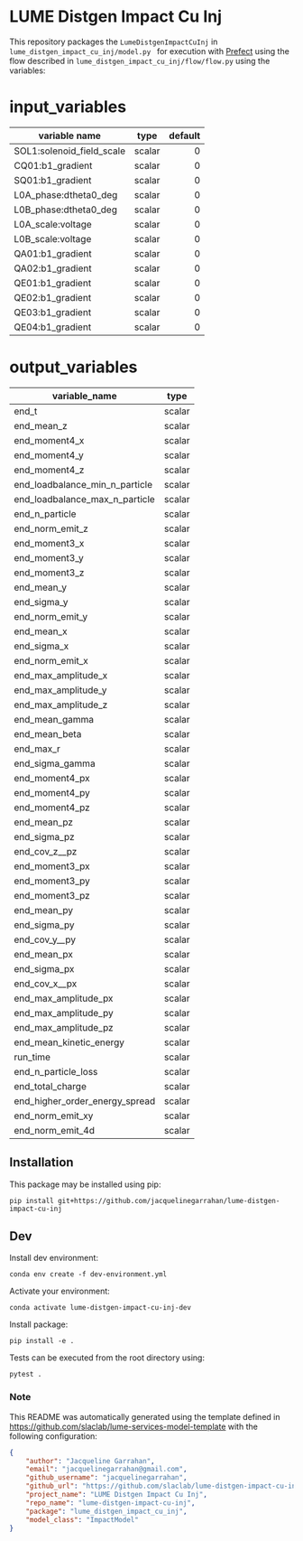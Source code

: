 # LUME Distgen Impact Cu Inj

This repository packages the `LumeDistgenImpactCuInj` in `lume_distgen_impact_cu_inj/model.py ` for execution with [Prefect](https://docs.prefect.io/) using the flow described in `lume_distgen_impact_cu_inj/flow/flow.py` using the variables:

<!--- The input and output variable tables are replaced when generating the project in template/hooks/post_gen_project.py-->
# input_variables
|      variable name      | type |default|
|-------------------------|------|------:|
|SOL1:solenoid_field_scale|scalar|      0|
|CQ01:b1_gradient         |scalar|      0|
|SQ01:b1_gradient         |scalar|      0|
|L0A_phase:dtheta0_deg    |scalar|      0|
|L0B_phase:dtheta0_deg    |scalar|      0|
|L0A_scale:voltage        |scalar|      0|
|L0B_scale:voltage        |scalar|      0|
|QA01:b1_gradient         |scalar|      0|
|QA02:b1_gradient         |scalar|      0|
|QE01:b1_gradient         |scalar|      0|
|QE02:b1_gradient         |scalar|      0|
|QE03:b1_gradient         |scalar|      0|
|QE04:b1_gradient         |scalar|      0|


# output_variables
|        variable_name         | type |
|------------------------------|------|
|end_t                         |scalar|
|end_mean_z                    |scalar|
|end_moment4_x                 |scalar|
|end_moment4_y                 |scalar|
|end_moment4_z                 |scalar|
|end_loadbalance_min_n_particle|scalar|
|end_loadbalance_max_n_particle|scalar|
|end_n_particle                |scalar|
|end_norm_emit_z               |scalar|
|end_moment3_x                 |scalar|
|end_moment3_y                 |scalar|
|end_moment3_z                 |scalar|
|end_mean_y                    |scalar|
|end_sigma_y                   |scalar|
|end_norm_emit_y               |scalar|
|end_mean_x                    |scalar|
|end_sigma_x                   |scalar|
|end_norm_emit_x               |scalar|
|end_max_amplitude_x           |scalar|
|end_max_amplitude_y           |scalar|
|end_max_amplitude_z           |scalar|
|end_mean_gamma                |scalar|
|end_mean_beta                 |scalar|
|end_max_r                     |scalar|
|end_sigma_gamma               |scalar|
|end_moment4_px                |scalar|
|end_moment4_py                |scalar|
|end_moment4_pz                |scalar|
|end_mean_pz                   |scalar|
|end_sigma_pz                  |scalar|
|end_cov_z__pz                 |scalar|
|end_moment3_px                |scalar|
|end_moment3_py                |scalar|
|end_moment3_pz                |scalar|
|end_mean_py                   |scalar|
|end_sigma_py                  |scalar|
|end_cov_y__py                 |scalar|
|end_mean_px                   |scalar|
|end_sigma_px                  |scalar|
|end_cov_x__px                 |scalar|
|end_max_amplitude_px          |scalar|
|end_max_amplitude_py          |scalar|
|end_max_amplitude_pz          |scalar|
|end_mean_kinetic_energy       |scalar|
|run_time                      |scalar|
|end_n_particle_loss           |scalar|
|end_total_charge              |scalar|
|end_higher_order_energy_spread|scalar|
|end_norm_emit_xy              |scalar|
|end_norm_emit_4d              |scalar|



## Installation

This package may be installed using pip:
```
pip install git+https://github.com/jacquelinegarrahan/lume-distgen-impact-cu-inj
```


## Dev

Install dev environment:
```
conda env create -f dev-environment.yml
```

Activate your environment:
```
conda activate lume-distgen-impact-cu-inj-dev
```

Install package:
```
pip install -e .
```

Tests can be executed from the root directory using:
```
pytest .
```

### Note
This README was automatically generated using the template defined in https://github.com/slaclab/lume-services-model-template with the following configuration:

```json
{
    "author": "Jacqueline Garrahan",
    "email": "jacquelinegarrahan@gmail.com",
    "github_username": "jacquelinegarrahan",
    "github_url": "https://github.com/slaclab/lume-distgen-impact-cu-inj",
    "project_name": "LUME Distgen Impact Cu Inj", 
    "repo_name": "lume-distgen-impact-cu-inj", 
    "package": "lume_distgen_impact_cu_inj",
    "model_class": "ImpactModel"
}
```
